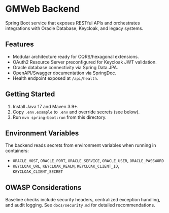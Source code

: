 # GMWeb Backend

Spring Boot service that exposes RESTful APIs and orchestrates integrations with Oracle Database, Keycloak, and legacy systems.

## Features
- Modular architecture ready for CQRS/hexagonal extensions.
- OAuth2 Resource Server preconfigured for Keycloak JWT validation.
- Oracle database connectivity via Spring Data JPA.
- OpenAPI/Swagger documentation via SpringDoc.
- Health endpoint exposed at `/api/health`.

## Getting Started
1. Install Java 17 and Maven 3.9+.
2. Copy `.env.example` to `.env` and override secrets (see below).
3. Run `mvn spring-boot:run` from this directory.

## Environment Variables
The backend reads secrets from environment variables when running in containers:

- `ORACLE_HOST`, `ORACLE_PORT`, `ORACLE_SERVICE`, `ORACLE_USER`, `ORACLE_PASSWORD`
- `KEYCLOAK_URL`, `KEYCLOAK_REALM`, `KEYCLOAK_CLIENT_ID`, `KEYCLOAK_CLIENT_SECRET`

## OWASP Considerations
Baseline checks include security headers, centralized exception handling, and audit logging. See `docs/security.md` for detailed recommendations.
